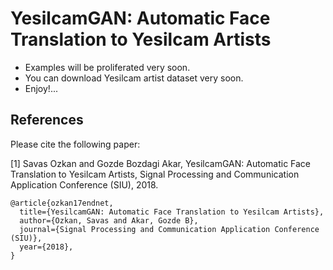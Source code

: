 # YesilcamGAN: Automatic Face Translation to Yesilcam Artists

* Examples will be proliferated very soon. 
* You can download Yesilcam artist dataset very soon.
* Enjoy!...

## References

Please cite the following paper:

[1] Savas Ozkan and Gozde Bozdagi Akar, YesilcamGAN: Automatic Face Translation to Yesilcam Artists, Signal Processing and Communication Application Conference (SIU), 2018.
```
@article{ozkan17endnet,
  title={YesilcamGAN: Automatic Face Translation to Yesilcam Artists},
  author={Ozkan, Savas and Akar, Gozde B},
  journal={Signal Processing and Communication Application Conference (SIU)},
  year={2018},
}
